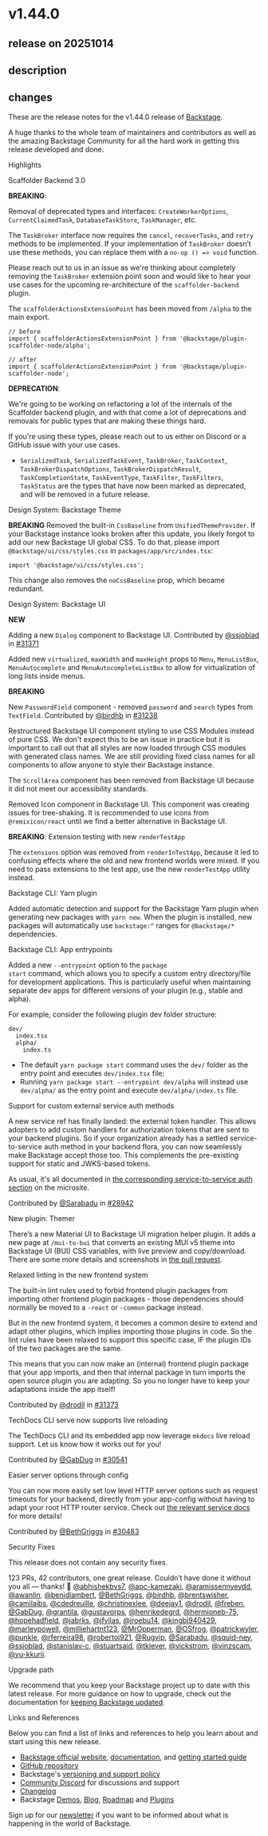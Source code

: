 # v1.44.0

## release on 20251014
## description
## changes
These are the release notes for the v1.44.0 release of <a href="https://backstage.io/" rel="nofollow">Backstage</a>.

A huge thanks to the whole team of maintainers and contributors as well as the amazing Backstage Community for all the hard work in getting this release developed and done.

Highlights

Scaffolder Backend 3.0

<strong>BREAKING</strong>:

Removal of deprecated types and interfaces: <code>CreateWorkerOptions</code>, <code>CurrentClaimedTask</code>, <code>DatabaseTaskStore</code>, <code>TaskManager</code>, etc.

The <code>TaskBroker</code> interface now requires the <code>cancel</code>, <code>recoverTasks</code>, and <code>retry</code> methods to be implemented. If your implementation of <code>TaskBroker</code> doesn’t use these methods, you can replace them with a <code>no-op () =&gt; void</code> function.  

Please reach out to us in an issue as we're thinking about completely removing the <code>TaskBroker</code> extension point soon and would like to hear your use cases for the upcoming re-architecture of the <code>scaffolder-backend</code> plugin.

The <code>scaffolderActionsExtensionPoint</code> has been moved from <code>/alpha</code> to the main export.

    // before
    import { scaffolderActionsExtensionPoint } from '@backstage/plugin-scaffolder-node/alpha';

    // after
    import { scaffolderActionsExtensionPoint } from '@backstage/plugin-scaffolder-node';

<strong>DEPRECATION</strong>:

We're going to be working on refactoring a lot of the internals of the Scaffolder backend plugin, and with that come a lot of deprecations and removals for public types that are making these things hard.

If you're using these types, please reach out to us either on Discord or a GitHub issue with your use cases.

* <code>SerializedTask</code>, <code>SerializedTaskEvent</code>, <code>TaskBroker</code>, <code>TaskContext</code>, <code>TaskBrokerDispatchOptions</code>, <code>TaskBrokerDispatchResult</code>, <code>TaskCompletionState</code>, <code>TaskEventType</code>, <code>TaskFilter</code>, <code>TaskFilters</code>, <code>TaskStatus</code> are the types that have now been marked as deprecated, and will be removed in a future release.

Design System: Backstage Theme

<strong>BREAKING</strong> Removed the built-in <code>CssBaseline</code> from <code>UnifiedThemeProvider</code>. If your Backstage instance looks broken after this update, you likely forgot to add our new Backstage UI global CSS. To do that, please import <code>@backstage/ui/css/styles.css</code> in <code>packages/app/src/index.tsx</code>:

    import '@backstage/ui/css/styles.css';

This change also removes the <code>noCssBaseline</code> prop, which became redundant.

Design System: Backstage UI

<strong>NEW</strong>

Adding a new <code>Dialog</code> component to Backstage UI. Contributed by <a href="https://github.com/@ssjoblad">@ssjoblad</a> in <a href="https://github.com/backstage/backstage/pull/31371" data-hovercard-type="pull_request" data-hovercard-url="/backstage/backstage/pull/31371/hovercard">#31371</a>  

Added new <code>virtualized</code>, <code>maxWidth</code> and <code>maxHeight</code> props to <code>Menu</code>, <code>MenuListBox</code>, <code>MenuAutocomplete</code> and <code>MenuAutocompleteListBox</code> to allow for virtualization of long lists inside menus.

<strong>BREAKING</strong>

New <code>PasswordField</code> component - removed <code>password</code> and <code>search</code> types from <code>TextField</code>. Contributed by <a href="https://github.com/birdhb">@birdhb</a> in <a href="https://github.com/backstage/backstage/pull/31238" data-hovercard-type="pull_request" data-hovercard-url="/backstage/backstage/pull/31238/hovercard">#31238</a>  

Restructured Backstage UI component styling to use CSS Modules instead of pure CSS. We don't expect this to be an issue in practice but it is important to call out that all styles are now loaded through CSS modules with generated class names. We are still providing fixed class names for all components to allow anyone to style their Backstage instance.  

The <code>ScrollArea</code> component has been removed from Backstage UI because it did not meet our accessibility standards.  

Removed Icon component in Backstage UI. This component was creating issues for tree-shaking. It is recommended to use icons from <code>@remixicon/react</code> until we find a better alternative in Backstage UI.

<strong>BREAKING</strong>: Extension testing with new <code>renderTestApp</code>

The <code>extensions</code> option was removed from <code>renderInTestApp</code>, because it led to confusing effects where the old and new frontend worlds were mixed. If you need to pass extensions to the test app, use the new <code>renderTestApp</code> utility instead.

Backstage CLI: Yarn plugin

Added automatic detection and support for the Backstage Yarn plugin when generating new packages with <code>yarn new</code>. When the plugin is installed, new packages will automatically use <code>backstage:^</code> ranges for <code>@backstage/*</code> dependencies.

Backstage CLI: App entrypoints

Added a new <code>--entrypoint</code> option to the <code>package start</code> command, which allows you to specify a custom entry directory/file for development applications. This is particularly useful when maintaining separate dev apps for different versions of your plugin (e.g., stable and alpha).

For example, consider the following plugin dev folder structure:

    dev/
      index.tsx
      alpha/
        index.ts

* The default <code>yarn package start</code> command uses the <code>dev/</code> folder as the entry point and executes <code>dev/index.tsx</code> file;
* Running <code>yarn package start --entrypoint dev/alpha</code> will instead use <code>dev/alpha/</code> as the entry point and execute <code>dev/alpha/index.ts</code> file.

Support for custom external service auth methods

A new service ref has finally landed: the external token handler. This allows adopters to add custom handlers for authorization tokens that are sent to your backend plugins. So if your organization already has a settled service-to-service auth method in your backend flora, you can now seamlessly make Backstage accept those too. This complements the pre-existing support for static and JWKS-based tokens.

As usual, it's all documented in <a href="https://backstage.io/docs/auth/service-to-service-auth" rel="nofollow">the corresponding service-to-service auth section</a> on the microsite.

Contributed by <a href="https://github.com/Sarabadu">@Sarabadu</a> in <a href="https://github.com/backstage/backstage/pull/28942" data-hovercard-type="pull_request" data-hovercard-url="/backstage/backstage/pull/28942/hovercard">#28942</a>

New plugin: Themer

There’s a new Material UI to Backstage UI migration helper plugin. It adds a new page at <code>/mui-to-bui</code> that converts an existing MUI v5 theme into Backstage UI (BUI) CSS variables, with live preview and copy/download. There are some more details and screenshots in <a href="https://github.com/backstage/backstage/pull/31140" data-hovercard-type="pull_request" data-hovercard-url="/backstage/backstage/pull/31140/hovercard">the pull request</a>.

Relaxed linting in the new frontend system

The built-in lint rules used to forbid frontend plugin packages from importing other frontend plugin packages - those dependencies should normally be moved to a <code>-react</code> or <code>-common</code> package instead.

But in the new frontend system, it becomes a common desire to extend and adapt other plugins, which implies importing those plugins in code. So the lint rules have been relaxed to support this specific case, IF the plugin IDs of the two packages are the same.

This means that you can now make an (internal) frontend plugin package that your app imports, and then that internal package in turn imports the open source plugin you are adapting. So you no longer have to keep your adaptations inside the app itself!

Contributed by <a href="https://github.com/drodil">@drodil</a> in <a href="https://github.com/backstage/backstage/pull/31373" data-hovercard-type="pull_request" data-hovercard-url="/backstage/backstage/pull/31373/hovercard">#31373</a>

TechDocs CLI serve now supports live reloading

The TechDocs CLI and its embedded app now leverage <code>mkdocs</code> live reload support. Let us know how it works out for you!

Contributed by <a href="https://github.com/GabDug">@GabDug</a> in <a href="https://github.com/backstage/backstage/pull/30541" data-hovercard-type="pull_request" data-hovercard-url="/backstage/backstage/pull/30541/hovercard">#30541</a>

Easier server options through config

You can now more easily set low level HTTP server options such as request timeouts for your backend, directly from your app-config without having to adapt your root HTTP router service. Check out <a href="https://backstage.io/docs/backend-system/core-services/root-http-router" rel="nofollow">the relevant service docs</a> for more details!

Contributed by <a href="https://github.com/BethGriggs">@BethGriggs</a> in <a href="https://github.com/backstage/backstage/pull/30483" data-hovercard-type="pull_request" data-hovercard-url="/backstage/backstage/pull/30483/hovercard">#30483</a>

Security Fixes

This release does not contain any security fixes.

123 PRs, 42 contributors, one great release. Couldn’t have done it without you all — thanks! 🙏 <a class="user-mention notranslate" data-hovercard-type="user" data-hovercard-url="/users/abhishekbvs7/hovercard" data-octo-click="hovercard-link-click" data-octo-dimensions="link_type:self" href="https://github.com/abhishekbvs7">@abhishekbvs7</a>, <a class="user-mention notranslate" data-hovercard-type="user" data-hovercard-url="/users/apc-kamezaki/hovercard" data-octo-click="hovercard-link-click" data-octo-dimensions="link_type:self" href="https://github.com/apc-kamezaki">@apc-kamezaki</a>, <a class="user-mention notranslate" data-hovercard-type="user" data-hovercard-url="/users/aramissennyeydd/hovercard" data-octo-click="hovercard-link-click" data-octo-dimensions="link_type:self" href="https://github.com/aramissennyeydd">@aramissennyeydd</a>, <a class="user-mention notranslate" data-hovercard-type="user" data-hovercard-url="/users/awanlin/hovercard" data-octo-click="hovercard-link-click" data-octo-dimensions="link_type:self" href="https://github.com/awanlin">@awanlin</a>, <a class="user-mention notranslate" data-hovercard-type="user" data-hovercard-url="/users/benjdlambert/hovercard" data-octo-click="hovercard-link-click" data-octo-dimensions="link_type:self" href="https://github.com/benjdlambert">@benjdlambert</a>, <a class="user-mention notranslate" data-hovercard-type="user" data-hovercard-url="/users/BethGriggs/hovercard" data-octo-click="hovercard-link-click" data-octo-dimensions="link_type:self" href="https://github.com/BethGriggs">@BethGriggs</a>, <a class="user-mention notranslate" data-hovercard-type="user" data-hovercard-url="/users/birdhb/hovercard" data-octo-click="hovercard-link-click" data-octo-dimensions="link_type:self" href="https://github.com/birdhb">@birdhb</a>, <a class="user-mention notranslate" data-hovercard-type="user" data-hovercard-url="/users/brentswisher/hovercard" data-octo-click="hovercard-link-click" data-octo-dimensions="link_type:self" href="https://github.com/brentswisher">@brentswisher</a>, <a class="user-mention notranslate" data-hovercard-type="user" data-hovercard-url="/users/camilaibs/hovercard" data-octo-click="hovercard-link-click" data-octo-dimensions="link_type:self" href="https://github.com/camilaibs">@camilaibs</a>, <a class="user-mention notranslate" data-hovercard-type="user" data-hovercard-url="/users/cdedreuille/hovercard" data-octo-click="hovercard-link-click" data-octo-dimensions="link_type:self" href="https://github.com/cdedreuille">@cdedreuille</a>, <a class="user-mention notranslate" data-hovercard-type="user" data-hovercard-url="/users/christinexlee/hovercard" data-octo-click="hovercard-link-click" data-octo-dimensions="link_type:self" href="https://github.com/christinexlee">@christinexlee</a>, <a class="user-mention notranslate" data-hovercard-type="user" data-hovercard-url="/users/deejay1/hovercard" data-octo-click="hovercard-link-click" data-octo-dimensions="link_type:self" href="https://github.com/deejay1">@deejay1</a>, <a class="user-mention notranslate" data-hovercard-type="user" data-hovercard-url="/users/drodil/hovercard" data-octo-click="hovercard-link-click" data-octo-dimensions="link_type:self" href="https://github.com/drodil">@drodil</a>, <a class="user-mention notranslate" data-hovercard-type="user" data-hovercard-url="/users/freben/hovercard" data-octo-click="hovercard-link-click" data-octo-dimensions="link_type:self" href="https://github.com/freben">@freben</a>, <a class="user-mention notranslate" data-hovercard-type="user" data-hovercard-url="/users/GabDug/hovercard" data-octo-click="hovercard-link-click" data-octo-dimensions="link_type:self" href="https://github.com/GabDug">@GabDug</a>, <a class="user-mention notranslate" data-hovercard-type="user" data-hovercard-url="/users/grantila/hovercard" data-octo-click="hovercard-link-click" data-octo-dimensions="link_type:self" href="https://github.com/grantila">@grantila</a>, <a class="user-mention notranslate" data-hovercard-type="user" data-hovercard-url="/users/gustavorps/hovercard" data-octo-click="hovercard-link-click" data-octo-dimensions="link_type:self" href="https://github.com/gustavorps">@gustavorps</a>, <a class="user-mention notranslate" data-hovercard-type="user" data-hovercard-url="/users/henrikedegrd/hovercard" data-octo-click="hovercard-link-click" data-octo-dimensions="link_type:self" href="https://github.com/henrikedegrd">@henrikedegrd</a>, <a class="user-mention notranslate" data-hovercard-type="user" data-hovercard-url="/users/hermioneb-75/hovercard" data-octo-click="hovercard-link-click" data-octo-dimensions="link_type:self" href="https://github.com/hermioneb-75">@hermioneb-75</a>, <a class="user-mention notranslate" data-hovercard-type="user" data-hovercard-url="/users/hopehadfield/hovercard" data-octo-click="hovercard-link-click" data-octo-dimensions="link_type:self" href="https://github.com/hopehadfield">@hopehadfield</a>, <a class="user-mention notranslate" data-hovercard-type="user" data-hovercard-url="/users/jabrks/hovercard" data-octo-click="hovercard-link-click" data-octo-dimensions="link_type:self" href="https://github.com/jabrks">@jabrks</a>, <a class="user-mention notranslate" data-hovercard-type="user" data-hovercard-url="/users/jfvilas/hovercard" data-octo-click="hovercard-link-click" data-octo-dimensions="link_type:self" href="https://github.com/jfvilas">@jfvilas</a>, <a class="user-mention notranslate" data-hovercard-type="user" data-hovercard-url="/users/jroebu14/hovercard" data-octo-click="hovercard-link-click" data-octo-dimensions="link_type:self" href="https://github.com/jroebu14">@jroebu14</a>, <a class="user-mention notranslate" data-hovercard-type="user" data-hovercard-url="/users/kingbj940429/hovercard" data-octo-click="hovercard-link-click" data-octo-dimensions="link_type:self" href="https://github.com/kingbj940429">@kingbj940429</a>, <a class="user-mention notranslate" data-hovercard-type="user" data-hovercard-url="/users/marleypowell/hovercard" data-octo-click="hovercard-link-click" data-octo-dimensions="link_type:self" href="https://github.com/marleypowell">@marleypowell</a>, <a class="user-mention notranslate" data-hovercard-type="user" data-hovercard-url="/users/milliehartnt123/hovercard" data-octo-click="hovercard-link-click" data-octo-dimensions="link_type:self" href="https://github.com/milliehartnt123">@milliehartnt123</a>, <a class="user-mention notranslate" data-hovercard-type="user" data-hovercard-url="/users/MrOpperman/hovercard" data-octo-click="hovercard-link-click" data-octo-dimensions="link_type:self" href="https://github.com/MrOpperman">@MrOpperman</a>, <a class="user-mention notranslate" data-hovercard-type="user" data-hovercard-url="/users/OSfrog/hovercard" data-octo-click="hovercard-link-click" data-octo-dimensions="link_type:self" href="https://github.com/OSfrog">@OSfrog</a>, <a class="user-mention notranslate" data-hovercard-type="user" data-hovercard-url="/users/patrickwyler/hovercard" data-octo-click="hovercard-link-click" data-octo-dimensions="link_type:self" href="https://github.com/patrickwyler">@patrickwyler</a>, <a class="user-mention notranslate" data-hovercard-type="user" data-hovercard-url="/users/punkle/hovercard" data-octo-click="hovercard-link-click" data-octo-dimensions="link_type:self" href="https://github.com/punkle">@punkle</a>, <a class="user-mention notranslate" data-hovercard-type="user" data-hovercard-url="/users/rferreira98/hovercard" data-octo-click="hovercard-link-click" data-octo-dimensions="link_type:self" href="https://github.com/rferreira98">@rferreira98</a>, <a class="user-mention notranslate" data-hovercard-type="user" data-hovercard-url="/users/robertoj921/hovercard" data-octo-click="hovercard-link-click" data-octo-dimensions="link_type:self" href="https://github.com/robertoj921">@robertoj921</a>, <a class="user-mention notranslate" data-hovercard-type="user" data-hovercard-url="/users/Rugvip/hovercard" data-octo-click="hovercard-link-click" data-octo-dimensions="link_type:self" href="https://github.com/Rugvip">@Rugvip</a>, <a class="user-mention notranslate" data-hovercard-type="user" data-hovercard-url="/users/Sarabadu/hovercard" data-octo-click="hovercard-link-click" data-octo-dimensions="link_type:self" href="https://github.com/Sarabadu">@Sarabadu</a>, <a class="user-mention notranslate" data-hovercard-type="user" data-hovercard-url="/users/squid-ney/hovercard" data-octo-click="hovercard-link-click" data-octo-dimensions="link_type:self" href="https://github.com/squid-ney">@squid-ney</a>, <a class="user-mention notranslate" data-hovercard-type="user" data-hovercard-url="/users/ssjoblad/hovercard" data-octo-click="hovercard-link-click" data-octo-dimensions="link_type:self" href="https://github.com/ssjoblad">@ssjoblad</a>, <a class="user-mention notranslate" data-hovercard-type="user" data-hovercard-url="/users/stanislav-c/hovercard" data-octo-click="hovercard-link-click" data-octo-dimensions="link_type:self" href="https://github.com/stanislav-c">@stanislav-c</a>, <a class="user-mention notranslate" data-hovercard-type="user" data-hovercard-url="/users/stuartsaid/hovercard" data-octo-click="hovercard-link-click" data-octo-dimensions="link_type:self" href="https://github.com/stuartsaid">@stuartsaid</a>, <a class="user-mention notranslate" data-hovercard-type="user" data-hovercard-url="/users/tklever/hovercard" data-octo-click="hovercard-link-click" data-octo-dimensions="link_type:self" href="https://github.com/tklever">@tklever</a>, <a class="user-mention notranslate" data-hovercard-type="user" data-hovercard-url="/users/vickstrom/hovercard" data-octo-click="hovercard-link-click" data-octo-dimensions="link_type:self" href="https://github.com/vickstrom">@vickstrom</a>, <a class="user-mention notranslate" data-hovercard-type="user" data-hovercard-url="/users/vinzscam/hovercard" data-octo-click="hovercard-link-click" data-octo-dimensions="link_type:self" href="https://github.com/vinzscam">@vinzscam</a>, <a class="user-mention notranslate" data-hovercard-type="user" data-hovercard-url="/users/yu-kkurii/hovercard" data-octo-click="hovercard-link-click" data-octo-dimensions="link_type:self" href="https://github.com/yu-kkurii">@yu-kkurii</a>.

Upgrade path

We recommend that you keep your Backstage project up to date with this latest release. For more guidance on how to upgrade, check out the documentation for <a href="https://backstage.io/docs/getting-started/keeping-backstage-updated" rel="nofollow">keeping Backstage updated</a>.

Links and References

Below you can find a list of links and references to help you learn about and start using this new release.

* <a href="https://backstage.io/" rel="nofollow">Backstage official website</a>, <a href="https://backstage.io/docs/" rel="nofollow">documentation</a>, and <a href="https://backstage.io/docs/getting-started/" rel="nofollow">getting started guide</a>
* <a href="https://github.com/backstage/backstage">GitHub repository</a>
* Backstage's <a href="https://backstage.io/docs/overview/versioning-policy" rel="nofollow">versioning and support policy</a>
* <a href="https://discord.gg/backstage-687207715902193673" rel="nofollow">Community Discord</a> for discussions and support
* <a href="https://github.com/backstage/backstage/tree/master/docs/releases/v1.44.0-changelog.md">Changelog</a>
* Backstage <a href="https://backstage.io/demos" rel="nofollow">Demos</a>, <a href="https://backstage.io/blog" rel="nofollow">Blog</a>, <a href="https://backstage.io/docs/overview/roadmap" rel="nofollow">Roadmap</a> and <a href="https://backstage.io/plugins" rel="nofollow">Plugins</a>

Sign up for our <a href="https://info.backstage.spotify.com/newsletter_subscribe" rel="nofollow">newsletter</a> if you want to be informed about what is happening in the world of Backstage.


